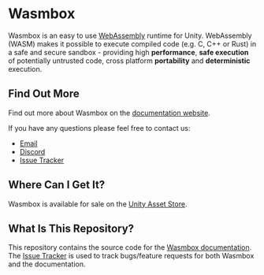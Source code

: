 # Wasmbox

Wasmbox is an easy to use [WebAssembly](https://webassembly.org/) runtime for Unity. WebAssembly (WASM) makes it possible to execute compiled code (e.g. C, C++ or Rust) in a safe and secure sandbox - providing high **performance**, **safe execution** of potentially untrusted code, cross platform **portability** and **deterministic** execution.

## Find Out More

Find out more about Wasmbox on the [documentation website](https://placeholder.software/wasmbox/docs).

If you have any questions please feel free to contact us:
 - [Email](mailto:admin@placeholder-software.co.uk)
 - [Discord](https://discord.gg/3RtDa2M9Bx)
 - [Issue Tracker](https://github.com/Placeholder-Software/wasmbox/issues)

## Where Can I Get It?

Wasmbox is available for sale on the [Unity Asset Store](https://assetstore.unity.com/linkmaker/embed/package/248818/widget-wide?aid=1100lJDF).

## What Is This Repository?

This repository contains the source code for the [Wasmbox documentation](https://placeholder.software/wasmbox/docs). The [Issue Tracker](https://github.com/Placeholder-Software/wasmbox/issues) is used to track bugs/feature requests for both Wasmbox and the documentation.